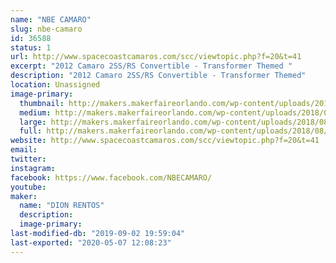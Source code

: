 ```yaml
---
name: "NBE CAMARO"
slug: nbe-camaro
id: 36588
status: 1
url: http://www.spacecoastcamaros.com/scc/viewtopic.php?f=20&t=41
excerpt: "2012 Camaro 2SS/RS Convertible - Transformer Themed "
description: "2012 Camaro 2SS/RS Convertible - Transformer Themed"
location: Unassigned
image-primary:
  thumbnail: http://makers.makerfaireorlando.com/wp-content/uploads/2018/08/NBECAMARO-150x150.jpg
  medium: http://makers.makerfaireorlando.com/wp-content/uploads/2018/08/NBECAMARO-300x200.jpg
  large: http://makers.makerfaireorlando.com/wp-content/uploads/2018/08/NBECAMARO.jpg
  full: http://makers.makerfaireorlando.com/wp-content/uploads/2018/08/NBECAMARO.jpg
website: http://www.spacecoastcamaros.com/scc/viewtopic.php?f=20&t=41
email: 
twitter: 
instagram: 
facebook: https://www.facebook.com/NBECAMARO/
youtube: 
maker:
  name: "DION RENTOS"
  description:
  image-primary: 
last-modified-db: "2019-09-02 19:59:04"
last-exported: "2020-05-07 12:08:23"
---
```

